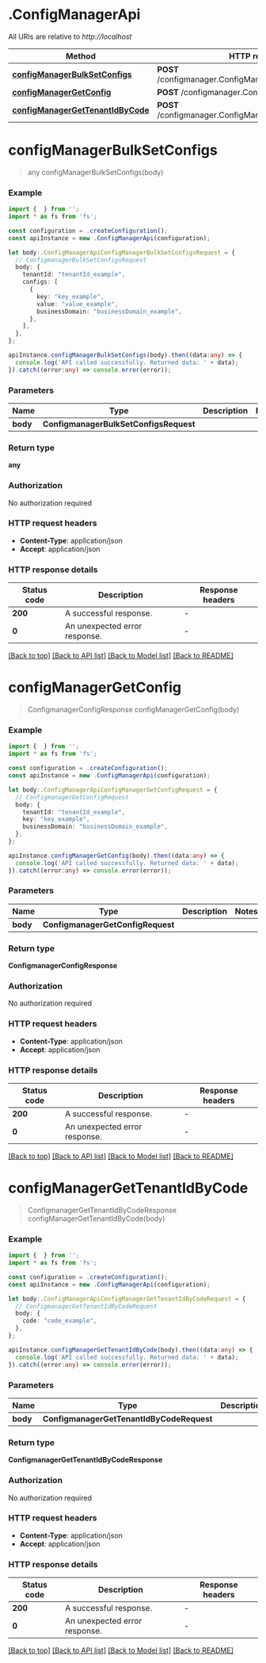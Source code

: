 # .ConfigManagerApi

All URIs are relative to *http://localhost*

Method | HTTP request | Description
------------- | ------------- | -------------
[**configManagerBulkSetConfigs**](ConfigManagerApi.md#configManagerBulkSetConfigs) | **POST** /configmanager.ConfigManager/BulkSetConfigs | 
[**configManagerGetConfig**](ConfigManagerApi.md#configManagerGetConfig) | **POST** /configmanager.ConfigManager/GetConfig | 
[**configManagerGetTenantIdByCode**](ConfigManagerApi.md#configManagerGetTenantIdByCode) | **POST** /configmanager.ConfigManager/GetTenantIdByCode | 


# **configManagerBulkSetConfigs**
> any configManagerBulkSetConfigs(body)


### Example


```typescript
import {  } from '';
import * as fs from 'fs';

const configuration = .createConfiguration();
const apiInstance = new .ConfigManagerApi(configuration);

let body:.ConfigManagerApiConfigManagerBulkSetConfigsRequest = {
  // ConfigmanagerBulkSetConfigsRequest
  body: {
    tenantId: "tenantId_example",
    configs: [
      {
        key: "key_example",
        value: "value_example",
        businessDomain: "businessDomain_example",
      },
    ],
  },
};

apiInstance.configManagerBulkSetConfigs(body).then((data:any) => {
  console.log('API called successfully. Returned data: ' + data);
}).catch((error:any) => console.error(error));
```


### Parameters

Name | Type | Description  | Notes
------------- | ------------- | ------------- | -------------
 **body** | **ConfigmanagerBulkSetConfigsRequest**|  |


### Return type

**any**

### Authorization

No authorization required

### HTTP request headers

 - **Content-Type**: application/json
 - **Accept**: application/json


### HTTP response details
| Status code | Description | Response headers |
|-------------|-------------|------------------|
**200** | A successful response. |  -  |
**0** | An unexpected error response. |  -  |

[[Back to top]](#) [[Back to API list]](README.md#documentation-for-api-endpoints) [[Back to Model list]](README.md#documentation-for-models) [[Back to README]](README.md)

# **configManagerGetConfig**
> ConfigmanagerConfigResponse configManagerGetConfig(body)


### Example


```typescript
import {  } from '';
import * as fs from 'fs';

const configuration = .createConfiguration();
const apiInstance = new .ConfigManagerApi(configuration);

let body:.ConfigManagerApiConfigManagerGetConfigRequest = {
  // ConfigmanagerGetConfigRequest
  body: {
    tenantId: "tenantId_example",
    key: "key_example",
    businessDomain: "businessDomain_example",
  },
};

apiInstance.configManagerGetConfig(body).then((data:any) => {
  console.log('API called successfully. Returned data: ' + data);
}).catch((error:any) => console.error(error));
```


### Parameters

Name | Type | Description  | Notes
------------- | ------------- | ------------- | -------------
 **body** | **ConfigmanagerGetConfigRequest**|  |


### Return type

**ConfigmanagerConfigResponse**

### Authorization

No authorization required

### HTTP request headers

 - **Content-Type**: application/json
 - **Accept**: application/json


### HTTP response details
| Status code | Description | Response headers |
|-------------|-------------|------------------|
**200** | A successful response. |  -  |
**0** | An unexpected error response. |  -  |

[[Back to top]](#) [[Back to API list]](README.md#documentation-for-api-endpoints) [[Back to Model list]](README.md#documentation-for-models) [[Back to README]](README.md)

# **configManagerGetTenantIdByCode**
> ConfigmanagerGetTenantIdByCodeResponse configManagerGetTenantIdByCode(body)


### Example


```typescript
import {  } from '';
import * as fs from 'fs';

const configuration = .createConfiguration();
const apiInstance = new .ConfigManagerApi(configuration);

let body:.ConfigManagerApiConfigManagerGetTenantIdByCodeRequest = {
  // ConfigmanagerGetTenantIdByCodeRequest
  body: {
    code: "code_example",
  },
};

apiInstance.configManagerGetTenantIdByCode(body).then((data:any) => {
  console.log('API called successfully. Returned data: ' + data);
}).catch((error:any) => console.error(error));
```


### Parameters

Name | Type | Description  | Notes
------------- | ------------- | ------------- | -------------
 **body** | **ConfigmanagerGetTenantIdByCodeRequest**|  |


### Return type

**ConfigmanagerGetTenantIdByCodeResponse**

### Authorization

No authorization required

### HTTP request headers

 - **Content-Type**: application/json
 - **Accept**: application/json


### HTTP response details
| Status code | Description | Response headers |
|-------------|-------------|------------------|
**200** | A successful response. |  -  |
**0** | An unexpected error response. |  -  |

[[Back to top]](#) [[Back to API list]](README.md#documentation-for-api-endpoints) [[Back to Model list]](README.md#documentation-for-models) [[Back to README]](README.md)


